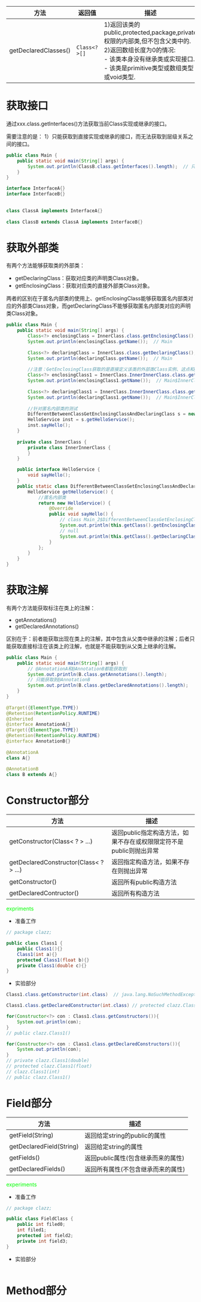 

| 方法 | 返回值 |描述 |
| :----: |---- | ---- |
|getDeclaredClasses()|`Class<?>[]`|1)返回该类的public,protected,package,private权限的内部类,但不包含父类中的.</br>2)返回数组长度为0的情况:</br>- 该类本身没有继承类或实现接口.</br>- 该类是primitive类型或数组类型或void类型.|
# 获取接口

通过xxx.class.getInterfaces()方法获取当前Class实现或继承的接口。

需要注意的是：
1）只能获取到直接实现或继承的接口，而无法获取到层级关系之间的接口。

```java
public class Main {  
    public static void main(String[] args) {  
        System.out.println(ClassB.class.getInterfaces().length);  // 只能获取到InterfaceB接口
    }  
}  

interface InterfaceA{}  
interface InterfaceB{}  
  
  
class ClassA implements InterfaceA{}  
  
class ClassB extends ClassA implements InterfaceB{}
```


# 获取外部类

有两个方法能够获取类的外部类：
- getDeclaringClass：获取对应类的声明类Class对象。
- getEnclosingClass：获取对应类的直接外部类Class对象。

两者的区别在于匿名内部类的使用上、getEnclosingClass能够获取匿名内部类对应的外部类Class对象，而getDeclaringClass不能够获取匿名内部类对应的声明类Class对象。

```java
public class Main {  
    public static void main(String[] args) {  
        Class<?> enclosingClass = InnerClass.class.getEnclosingClass();  
        System.out.println(enclosingClass.getName());  // Main  
  
        Class<?> declaringClass = InnerClass.class.getDeclaringClass();  
        System.out.println(declaringClass.getName());  // Main  
  
        //注意：GetEnclosingClass获取的是直接定义该类的外部类Class实例、这点和getDeclaringClass一致  
        Class<?> enclosingClass1 = InnerClass.InnerInnerClass.class.getEnclosingClass();  
        System.out.println(enclosingClass1.getName());  // Main$InnerClass  
  
        Class<?> declaringClass1 = InnerClass.InnerInnerClass.class.getDeclaringClass();  
        System.out.println(declaringClass1.getName());  // Main$InnerClass  
  
        //针对匿名内部类的测试  
        DifferentBetweenClassGetEnclosingClassAndDeclaringClass s = new DifferentBetweenClassGetEnclosingClassAndDeclaringClass();  
        HelloService inst = s.getHelloService();  
        inst.sayHello();  
    }  
  
    private class InnerClass {  
        private class InnerInnerClass {  
        }  
    }  

    public interface HelloService {  
        void sayHello();  
    }  
    public static class DifferentBetweenClassGetEnclosingClassAndDeclaringClass {  
        HelloService getHelloService() {  
            //匿名内部类  
            return new HelloService() {  
                @Override
                public void sayHello() {  
	                // class Main_2$DifferentBetweenClassGetEnclosingClassAndDeclaringClass
                    System.out.println(this.getClass().getEnclosingClass());  
                    // null
                    System.out.println(this.getClass().getDeclaringClass());  
                }  
            };  
        }  
    }  
}
```

# 获取注解

有两个方法能获取标注在类上的注解：
- getAnnotations()
- getDeclaredAnnotations()

区别在于：前者能获取出现在类上的注解，其中包含从父类中继承的注解；后者只能获取直接标注在该类上的注解，也就是不能获取到从父类上继承的注解。

```java
public class Main {  
    public static void main(String[] args) {  
	    // @AnnotationA和@AnnotationB都能获取到
        System.out.println(B.class.getAnnotations().length);  
        // 只能获取到@AnnotationB
        System.out.println(B.class.getDeclaredAnnotations().length);  
    }  
}  
  
@Target({ElementType.TYPE})  
@Retention(RetentionPolicy.RUNTIME)  
@Inherited  
@interface AnnotationA{}  
@Target({ElementType.TYPE})  
@Retention(RetentionPolicy.RUNTIME)  
@interface AnnotationB{}  
  
@AnnotationA  
class A{}  
  
@AnnotationB  
class B extends A{}
```




# Constructor部分

|        方法       |  描述|
| ----------------- | ------ |
| getConstructor(Class< ? > ...)|返回public指定构造方法，如果不存在或权限限定符不是public则抛出异常  |
| getDeclaredConstructor(Class< ? > ...) | 返回指定构造方法，如果不存在则抛出异常 |
| getConstructor() | 返回所有public构造方法 |
| getDeclaredContructor() | 返回所有构造方法 |

<font color=00FF00>expriments</font>

- 准备工作
```java
// package clazz;

public class Class1 {  
    public Class1(){}  
    Class1(int a){}  
    protected Class1(float b){}  
    private Class1(double c){}  
}
```

- 实验部分
```java
Class1.class.getConstructor(int.class)  // java.lang.NoSuchMethodException

Class1.class.getDeclaredConstructor(int.class) // protected clazz.Class1(float)

for(Constructor<?> con : Class1.class.getConstructors()){  
	System.out.println(con);  
}  
// public clazz.Class1()

for(Constructor<?> con : Class1.class.getDeclaredConstructors()){  
	System.out.println(con);  
}
// private clazz.Class1(double)
// protected clazz.Class1(float)
// clazz.Class1(int)
// public clazz.Class1()
```



# Field部分

| 方法 | 描述 |
| ----- | ----- |
| getField(String) | 返回给定string的public的属性 |
| getDeclaredField(String) | 返回给定string的属性 |
| getFields() | 返回public属性(包含继承而来的属性) |
| getDeclaredFields() | 返回所有属性(不包含继承而来的属性)

<font color=#00ff00>experiments</font>

- 准备工作
```java
// package clazz;

public class FieldClass {  
    public int filed0;  
    int filed1;  
    protected int field2;  
    private int field3;  
}
```

- 实验部分
```java


```


# Method部分

